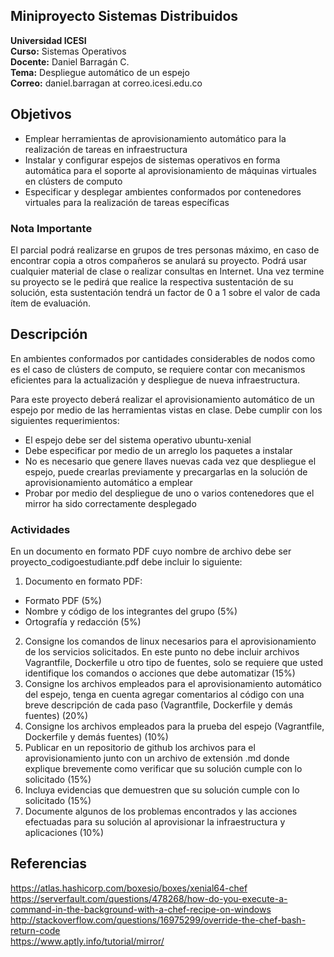 ## Miniproyecto Sistemas Distribuidos

**Universidad ICESI**  
**Curso:** Sistemas Operativos  
**Docente:** Daniel Barragán C.  
**Tema:**  Despliegue automático de un espejo  
**Correo:** daniel.barragan at correo.icesi.edu.co

## Objetivos
* Emplear herramientas de aprovisionamiento automático para la realización de tareas en infraestructura
* Instalar y configurar espejos de sistemas operativos en forma automática para el soporte al aprovisionamiento de máquinas virtuales en clústers de computo
* Especificar y desplegar ambientes conformados por contenedores virtuales para la realización de tareas específicas

### Nota Importante
El parcial podrá realizarse en grupos de tres personas máximo, en caso de encontrar copia a otros compañeros se anulará su proyecto. Podrá usar cualquier material de clase o realizar consultas en Internet. Una vez termine su proyecto se le pedirá que realice la respectiva sustentación de su solución, esta sustentación tendrá un factor de 0 a 1 sobre el valor de cada ítem de evaluación.

## Descripción
En ambientes conformados por cantidades considerables de nodos como es el caso de clústers de computo, se requiere contar con mecanismos eficientes para la actualización y despliegue de nueva infraestructura.

Para este proyecto deberá realizar el aprovisionamiento automático de un espejo por medio de las herramientas vistas en clase. Debe cumplir con los siguientes requerimientos:

* El espejo debe ser del sistema operativo ubuntu-xenial
* Debe especificar por medio de un arreglo los paquetes a instalar
* No es necesario que genere llaves nuevas cada vez que despliegue el espejo, puede crearlas previamente y precargarlas en la solución de aprovisionamiento automático a emplear
* Probar por medio del despliegue de uno o varios contenedores que el mirror ha sido correctamente desplegado

### Actividades
En un documento en formato PDF cuyo nombre de
archivo debe ser proyecto_codigoestudiante.pdf debe incluir lo siguiente:

1. Documento en formato PDF:  
  * Formato PDF (5%)
  * Nombre y código de los integrantes del grupo (5%)
  * Ortografía y redacción (5%)
2. Consigne los comandos de linux necesarios para el aprovisionamiento de los servicios solicitados. En este punto no debe incluir archivos Vagrantfile, Dockerfile u otro tipo de fuentes, solo se requiere que usted identifique los comandos o acciones que debe automatizar (15%)
3. Consigne los archivos empleados para el aprovisionamiento automático del espejo, tenga en cuenta agregar comentarios al código con una breve descripción de cada paso (Vagrantfile, Dockerfile y demás fuentes) (20%)
4. Consigne los archivos empleados para la prueba del espejo (Vagrantfile, Dockerfile y demás fuentes) (10%)
5. Publicar en un repositorio de github los archivos para el aprovisionamiento junto con un archivo de extensión .md donde explique brevemente como verificar que su solución cumple con lo solicitado (15%)
6. Incluya evidencias que demuestren que su solución cumple con lo solicitado (15%)
7. Documente algunos de los problemas encontrados y las acciones efectuadas para su solución al aprovisionar la infraestructura y aplicaciones (10%)

## Referencias
https://atlas.hashicorp.com/boxesio/boxes/xenial64-chef  
https://serverfault.com/questions/478268/how-do-you-execute-a-command-in-the-background-with-a-chef-recipe-on-windows  
http://stackoverflow.com/questions/16975299/override-the-chef-bash-return-code  
https://www.aptly.info/tutorial/mirror/
